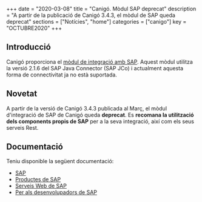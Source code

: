+++
date        = "2020-03-08"
title       = "Canigó. Mòdul SAP deprecat"
description = "A partir de la publicació de Canigó 3.4.3, el mòdul de SAP queda deprecat"
sections    = ["Notícies", "home"]
categories  = ["canigo"]
key         = "OCTUBRE2020"
+++

## Introducció

Canigó proporciona el [mòdul de integració amb SAP](/canigo-documentacio-versions-3x-integracio/modul-sap/).
Aquest mòdul utilitza la versió 2.1.6 del SAP Java Connector (SAP JCo) i actualment aquesta forma de connectivitat ja no està suportada.

## Novetat

A partir de la versió de Canigó 3.4.3 publicada al Març, el mòdul d'integració de SAP de Canigó queda **deprecat**.
Es **recomana la utilització dels components propis de SAP** per a la seva integració, així com els seus serveis Rest.

## Documentació

Teniu disponible la següent documentació:

* [SAP](https://www.sap.com/index.html)
* [Productes de SAP](https://www.sap.com/products.html)
* [Serveis Web de SAP](https://help.sap.com/viewer/ab33122a997f40d89e340549ff0bced8/4.2.9/en-US/5749bcbe6d6d1014b3fc9283b0e91070.html)
* [Per als desenvolupadors de SAP](https://developers.sap.com/)
